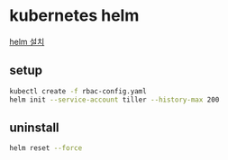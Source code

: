 # kubernetes helm

[helm 설치](https://helm.sh/docs/using_helm/)

## setup

```sh
kubectl create -f rbac-config.yaml
helm init --service-account tiller --history-max 200
```

## uninstall

```sh
helm reset --force
```
